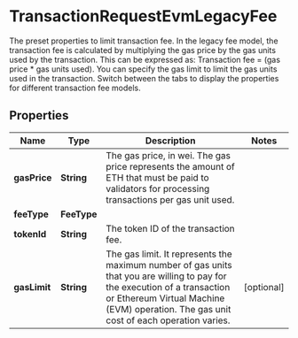 

# TransactionRequestEvmLegacyFee

The preset properties to limit transaction fee.  In the legacy fee model, the transaction fee is calculated by multiplying the gas price by the gas units used by the transaction. This can be expressed as: Transaction fee =  (gas price * gas units used).   You can specify the gas limit to limit the gas units used in the transaction.  Switch between the tabs to display the properties for different transaction fee models. 

## Properties

| Name | Type | Description | Notes |
|------------ | ------------- | ------------- | -------------|
|**gasPrice** | **String** | The gas price, in wei. The gas price represents the amount of ETH that must be paid to validators for processing transactions per gas unit used. |  |
|**feeType** | **FeeType** |  |  |
|**tokenId** | **String** | The token ID of the transaction fee. |  |
|**gasLimit** | **String** | The gas limit. It represents the maximum number of gas units that you are willing to pay for the execution of a transaction or Ethereum Virtual Machine (EVM) operation. The gas unit cost of each operation varies. |  [optional] |



